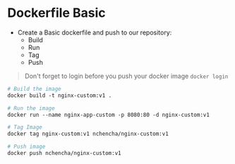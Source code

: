 # Dockerfile Basic

- Create a Basic dockerfile and push to our repository:
  - Build
  - Run
  - Tag
  - Push

> Don't forget to login before you push your docker image `docker login`

```Dockerfile
# Build the image
docker build -t nginx-custom:v1 .

# Run the image
docker run --name nginx-app-custom -p 8080:80 -d nginx-custom:v1

# Tag Image
docker tag nginx-custom:v1 nchencha/nginx-custom:v1

# Push image
docker push nchencha/nginx-custom:v1
```